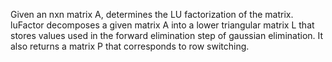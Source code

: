 Given an nxn matrix A, determines the LU factorization of the matrix.
luFactor decomposes a given matrix A into a lower triangular matrix L that stores values used in
the forward elimination step of gaussian elimination. It also returns a matrix P that corresponds to row switching.
